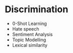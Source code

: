 # Discrimination

* 0-Shot Learning
* Hate speech
* Sentiment Analysis
* Topic Modelling
* Lexical similarity